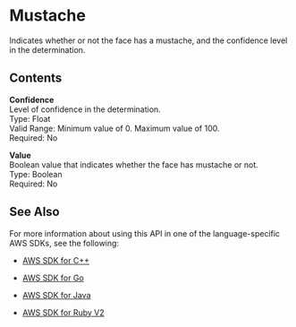 # Mustache<a name="API_Mustache"></a>

Indicates whether or not the face has a mustache, and the confidence level in the determination\.

## Contents<a name="API_Mustache_Contents"></a>

 **Confidence**   
Level of confidence in the determination\.  
Type: Float  
Valid Range: Minimum value of 0\. Maximum value of 100\.  
Required: No

 **Value**   
Boolean value that indicates whether the face has mustache or not\.  
Type: Boolean  
Required: No

## See Also<a name="API_Mustache_SeeAlso"></a>

For more information about using this API in one of the language\-specific AWS SDKs, see the following:

+  [AWS SDK for C\+\+](http://docs.aws.amazon.com/goto/SdkForCpp/rekognition-2016-06-27/Mustache) 

+  [AWS SDK for Go](http://docs.aws.amazon.com/goto/SdkForGoV1/rekognition-2016-06-27/Mustache) 

+  [AWS SDK for Java](http://docs.aws.amazon.com/goto/SdkForJava/rekognition-2016-06-27/Mustache) 

+  [AWS SDK for Ruby V2](http://docs.aws.amazon.com/goto/SdkForRubyV2/rekognition-2016-06-27/Mustache) 